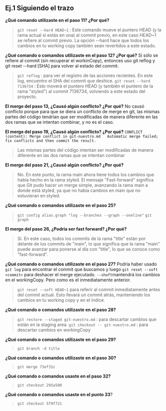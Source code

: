 ## Ej.1 Siguiendo el trazo

**¿Qué comando utilizaste en el paso 11? ¿Por qué?**
> `git reset --hard HEAD~1` : Este comando mueve el puntero HEAD (y la rama actual si estás en una) al commit previo, en 
este caso HEAD~1 se refiere al commit previo. La opción --hard hace que todos los cambios en tu working copy también sean 
revertidos a este estado. 

**¿Qué comando o comandos utilizaste en el paso 12? ¿Por qué?**
Si sólo se refiere al commit (sin recuperar el workinCopy), entonces uso git reflog y git reset --hard [SHA] para 
volver al estado del commit.
> `git reflog` : para ver el registro de las acciones recientes. En este log, encuentro el SHA del commit 
que deshice.
> `git reset --hard 7136734` :  Esto moverá el puntero HEAD (y también el puntero de la rama "styled") al commit 7136734, 
volviendo a este estado del proyecto. 

**El merge del paso 13, ¿Causó algún conflicto? ¿Por qué?**
No causó conflicto porque para que se diera un conflicto de merge en git, las mismas partes del código tendrían que ser 
modificadas de manera diferente en las dos ramas que se intentan combinar, y no es el caso.

**El merge del paso 19, ¿Causó algún conflicto? ¿Por qué?**
`CONFLICT (content): Merge conflict in git-nuestro.md  
Automatic merge failed; fix conflicts and then commit the result.`
> Las mismas partes del código intentan ser modificadas de manera diferente en las dos ramas que se intentan combinar

**El merge del paso 21, ¿Causó algún conflicto? ¿Por qué?**
> No. En este punto, la rama main ahora tiene todos los cambios que había hecho en la rama styled. El mensaje 
"Fast-forward" significa que Git pudo hacer un merge simple, avanzando la rama main a donde está styled, ya que no había 
cambios en main que no estuvieran en styled.

**¿Qué comando o comandos utilizaste en el paso 25?**
> `git config alias.graph "log --branches --graph --oneline"`
> `git graph`

**El merge del paso 26, ¿Podría ser fast forward? ¿Por qué?**
> Si. En este caso, todos los commits de la rama "title" están por delante de los commits de "main", lo que significa que 
la rama "main" puede avanzar para ponerse al día con "title", lo que se conoce como "fast-forward".

**¿Qué comando o comandos utilizaste en el paso 27?**
Podría haber usado `git log` para encontrar el commit que buscamos y luego `git reset --soft <commit>` para deshacer el 
merge ejecutado. `--shoft`mantendrá los cambios en el workingCopy. Pero como es el inmediatamente anterior. 
>`git reset --soft HEAD~1` para referir al commit inmediatamente antes del commit actual. Esto llevará un commit atrás, 
manteniendo los cambios en tu working copy y en el índice.

**¿Qué comando o comandos utilizaste en el paso 28?**
> `git restore --staged git-nuestro.md` : para descartar cambios que están en la staging area.
> `git checkout -- git-nuestro.md` : para descartar cambios en workingCopy

**¿Qué comando o comandos utilizaste en el paso 29?**
> `git branch -d title`

**¿Qué comando o comandos utilizaste en el paso 30?**
> `git merge 73ef31c`

**¿Qué comando o comandos usaste en el paso 32?**
> `git checkout 295a580`

**¿Qué comando o comandos usaste en el punto 33**?
> `git checkout 5f9f721`

